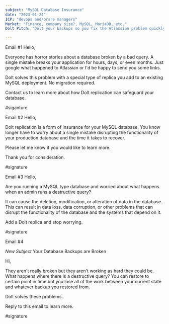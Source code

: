 ```yaml
---
subject: "MySQL Database Insurance"
date: "2023-01-24"
ICP: "devops and/orsre managers"
Market: "Finance, company size?, MySQL, MariaDB, etc."
Dolt Pitch: "Dolt your backups so you fix the Atlassian problem quickly. Minutes, not days/months"

---
```





Email #1
Hello,

Everyone has horror stories about a database broken by a bad query. A single mistake breaks your application for hours, days, or even months. Just google what happened to Atlassian or I'd be happy to send you some links.

Dolt solves this problem with a special type of replica you add to an existing MySQL deployment. No migration required.

Contact us to learn more about how Dolt replication can safeguard your database.

#siganture

Email #2
Hello,

Dolt replication is a form of insurance for your MySQL database. You know longer have to worry about a single mistake disrupting the functionality of your production database and the time it takes to recover.

Please let me know if you would like to learn more. 

Thank you for consideration.

#signature

Email #3
Hello,

Are you running a MySQL type database and worried about what happens when an admin runs a destructive query?

It can cause the deletion, modification, or alteration of data in the database. This can result in data loss, data corruption, or other problems that can disrupt the functionality of the database and the systems that depend on it.

Add a Dolt replica and stop worrying. 

#signature

Email #4

*New Subject* Your Database Backups are Broken

Hi,

They aren't really broken but they aren't working as hard they could be. What happens where there is a destructive query? You can restore to certain point in time but you lose all of the work between your current state and whatever backup you restored from. 

Dolt solves these problems.

Reply to this email to learn more.

#signature


